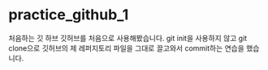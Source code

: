 # practice_github_1
처음하는 깃 하브
깃허브를 처음으로 사용해봤습니다.
git init을 사용하지 않고 git clone으로 깃허브의
제 레퍼지토리 파일을 그대로 끌고와서 commit하는 연습을 했습니다.
